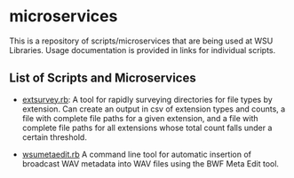 # microservices

This is a repository of scripts/microservices that are being used at WSU Libraries. Usage documentation is provided in links for individual scripts.

## List of Scripts and Microservices
* [extsurvey.rb](Resources/extsurvey.md): A tool for rapidly surveying directories for file types by extension. Can create an output in csv of extension types and counts, a file with complete file paths for a given extension, and a file with complete file paths for all extensions whose total count falls under a certain threshold.

* [wsumetaedit.rb](wsumetaedit/) A command line tool for automatic insertion of broadcast WAV metadata into WAV files using the BWF Meta Edit tool.
